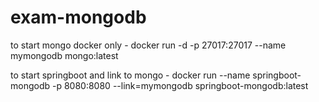 # exam-mongodb

to start mongo docker only - 
docker run -d -p 27017:27017 --name mymongodb mongo:latest

to start springboot and link to mongo - 
docker run --name springboot-mongodb -p 8080:8080 --link=mymongodb springboot-mongodb:latest

